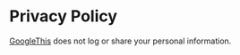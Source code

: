 # Privacy Policy

[GoogleThis](https://github.com/Tokipudi/GoogleThis) does not log or share your personal information.
